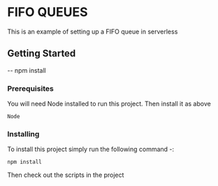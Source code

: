 # FIFO QUEUES

This is an example of setting up a FIFO queue in serverless

## Getting Started

-- npm install

### Prerequisites

You will need Node installed to run this project. Then install it as above

```
Node
```

### Installing

To install this project simply run the following command -:


```
npm install
```

Then check out the scripts in the project